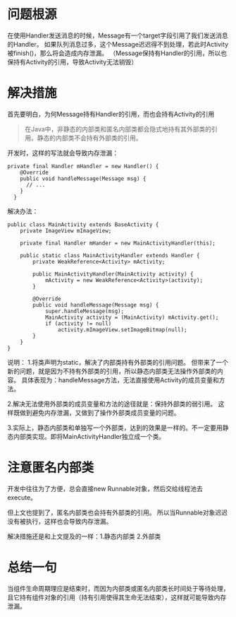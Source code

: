 


# 问题根源
在使用Handler发送消息的时候，Message有一个target字段引用了我们发送消息的Handler。 如果队列消息过多，这个Message迟迟得不到处理，若此时Activity被finish()，那么将会造成内存泄漏。 （Message保持有Handler的引用，所以也保持有Activity的引用，导致Activity无法销毁）
<!-- more -->
# 解决措施
首先要明白，为何Message持有Handler的引用，而也会持有Activity的引用
>在Java中，非静态的内部类和匿名内部类都会隐式地持有其外部类的引用。静态的内部类不会持有外部类的引用。

开发时，这样的写法就会导致内存泄漏：
```
private final Handler mHandler = new Handler() {
    @Override
    public void handleMessage(Message msg) {
      // ... 
    }
  }
```
解决办法：
```
public class MainActivity extends BaseActivity {
    private ImageView mImageView;

    private final Handler mHander = new MainActivityHandler(this);

    public static class MainActivityHandler extends Handler {
        private WeakReference<Activity> mActivity;

        public MainActivityHandler(MainActivity activity) {
            mActivity = new WeakReference<Activity>(activity);
        }

        @Override
        public void handleMessage(Message msg) {
            super.handleMessage(msg);
            MainActivity activity = (MainActivity) mActivity.get();
            if (activity != null)
                activity.mImageView.setImageBitmap(null);
        }
    }
}
```
说明：
1.将类声明为static，解决了内部类持有外部类的引用问题。 但带来了一个新的问题，就是因为不持有外部类的引用，所以静态内部类无法操作外部类的内容。 具体表现为：handleMessage方法，无法直接使用Activity的成员变量和方法。

2.解决无法使用外部类的成员变量和方法的途径就是：保持外部类的弱引用。 这样既做到避免内存泄漏，又做到了操作外部类成员变量的问题。

3.实际上，静态内部类和单独写一个外部类，达到的效果是一样的。不一定要用静态内部类实现。即将MainActivityHandler独立成一个类。

# 注意匿名内部类
开发中往往为了方便，总会直接new Runnable对象，然后交给线程池去execute。 

但上文也提到了，匿名内部类也会持有外部类的引用。 所以当Runnable对象迟迟没有被执行，这样也会导致内存泄漏。

解决措施还是和上文提及的一样：1.静态内部类 2.外部类

# 总结一句
当组件生命周期理应是结束时，而因为内部类或匿名内部类长时间处于等待处理，且它持有组件对象的引用（持有引用使得其生命无法结束），这样就可能导致内存泄漏。

